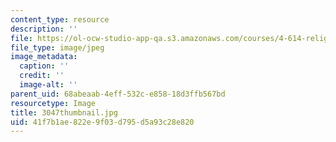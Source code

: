 ```yaml
---
content_type: resource
description: ''
file: https://ol-ocw-studio-app-qa.s3.amazonaws.com/courses/4-614-religious-architecture-and-islamic-cultures-fall-2002/41f7b1ae822e9f03d795d5a93c28e820_3047thumbnail.jpg
file_type: image/jpeg
image_metadata:
  caption: ''
  credit: ''
  image-alt: ''
parent_uid: 68abeaab-4eff-532c-e858-18d3ffb567bd
resourcetype: Image
title: 3047thumbnail.jpg
uid: 41f7b1ae-822e-9f03-d795-d5a93c28e820
---
```

